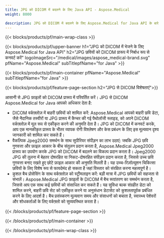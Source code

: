 ```yaml
---
title: JPG को DICOM में बदलने के लिए Java API - Aspose.Medical
weight: 8000

description: JPG को DICOM में बदलने के लिए Aspose.Medical for Java API के बारे में जानकारी
---
```


{{< blocks/products/pf/main-wrap-class >}}

{{< blocks/products/pf/upper-banner h1="JPG को DICOM में भेजने के लिए Aspose.Medical for Java API" h2="JPG छवियों को DICOM प्रारूप में निर्बाध रूप से कनवर्ट करें" logoImageSrc="/medical/images/aspose_medical-brand.svg" pfName="Aspose.Medical" subTitlepfName="for Java" >}}

{{< blocks/products/pf/main-container pfName="Aspose.Medical" subTitlepfName="for Java" >}}

{{< blocks/products/pf/feature-page-section h2="JPG से DICOM विशेषताएं">}}

<p>आसानी से JPG फ़ाइलों को DICOM प्रारूप में परिवर्तित करें। JPG से DICOM Aspose.Medical for Java आपको अधिकार देता है:</p>

<ul>
<li>DICOM वर्कफ़्लोज़ में बाहरी छवियों को शामिल करें: Aspose.Medical आपको बाहरी छवि डेटा, जैसे नैदानिक तस्वीरों या JPG प्रारूप में कैप्चर की गई पैथोलॉजी स्लाइड, को अपने DICOM वर्कफ़्लोज़ में मूल रूप से एकीकृत करने की अनुमति देता है। JPG को DICOM में कनवर्ट करके, आप एक मानकीकृत प्रारूप के भीतर व्यापक रोगी विश्लेषण और केस प्रबंधन के लिए इस मूल्यवान दृश्य जानकारी को शामिल कर सकते हैं।</li>
<li>वैकल्पिक Jpeg2000 समर्थन के साथ सुपीरियर संपीड़न का लाभ उठाएं: जबकि JPG छवि गुणवत्ता और फ़ाइल आकार के बीच संतुलन प्रदान करता है, Aspose.Medical Jpeg2000 प्रारूप का उपयोग करके JPG को DICOM में बदलने का विकल्प प्रदान करता है। Jpeg2000 JPG की तुलना में बेहतर दोषरहित या निकट-दोषरहित संपीड़न प्रदान करता है, जिससे उच्च छवि गुणवत्ता बनाए रखते हुए छोटे फ़ाइल आकार की अनुमति मिलती है। यह उच्च-रिज़ॉल्यूशन चिकित्सा छवियों के लिए विशेष रूप से फायदेमंद हो सकता है जहां विस्तार को संरक्षित करना महत्वपूर्ण है।</li>
<li>कुशल बैच प्रोसेसिंग के साथ वर्कफ़्लोज़ को स्ट्रीमलाइन करें: बड़ी मात्रा में JPG छवियों को सहजता से संभालें। Aspose.Medical JPG फ़ाइलों के DICOM में बैच रूपांतरण का समर्थन करता है, जिससे आप एक साथ कई छवियों को संसाधित कर सकते हैं। यह सुविधा बल्क संग्रहीत डेटा को शामिल करने, बाहरी छवि सेट को एकीकृत करने या अनुसंधान डेटासेट को कुशलतापूर्वक प्रबंधित करने के लिए आदर्श है। बैच प्रसंस्करण मूल्यवान समय और संसाधनों को बचाता है, स्वास्थ्य पेशेवरों और शोधकर्ताओं के लिए वर्कफ़्लो को सुव्यवस्थित करता है।</li>
</ul>

{{< /blocks/products/pf/feature-page-section >}}

{{< /blocks/products/pf/main-container >}}

{{< /blocks/products/pf/main-wrap-class >}}